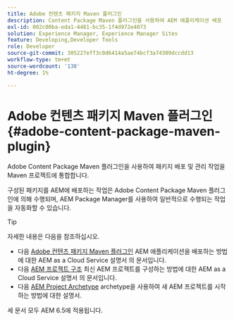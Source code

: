 ```yaml
---
title: Adobe 컨텐츠 패키지 Maven 플러그인
description: Content Package Maven 플러그인을 사용하여 AEM 애플리케이션 배포
exl-id: 002c00ba-eda1-4481-bc35-1f4d972e4073
solution: Experience Manager, Experience Manager Sites
feature: Developing,Developer Tools
role: Developer
source-git-commit: 305227eff3c0d6414a5ae74bcf3a74309dccdd13
workflow-type: tm+mt
source-wordcount: '138'
ht-degree: 1%

---
```


# Adobe 컨텐츠 패키지 Maven 플러그인 {#adobe-content-package-maven-plugin}

Adobe Content Package Maven 플러그인을 사용하여 패키지 배포 및 관리 작업을 Maven 프로젝트에 통합합니다.

구성된 패키지를 AEM에 배포하는 작업은 Adobe Content Package Maven 플러그인에 의해 수행되며, AEM Package Manager를 사용하여 일반적으로 수행되는 작업을 자동화할 수 있습니다.

>[!TIP]
>
>자세한 내용은 다음을 참조하십시오.
>
>* 다음 [Adobe 컨텐츠 패키지 Maven 플러그인](https://experienceleague.adobe.com/docs/experience-manager-cloud-service/implementing/developer-tools/maven-plugin.html#developer-tools) AEM 애플리케이션을 배포하는 방법에 대한 AEM as a Cloud Service 설명서 의 문서입니다.
>* 다음 [AEM 프로젝트 구조](https://experienceleague.adobe.com/docs/experience-manager-cloud-service/implementing/developing/aem-project-content-package-structure.html) 최신 AEM 프로젝트를 구성하는 방법에 대한 AEM as a Cloud Service 설명서 의 문서입니다.
>* 다음 [AEM Project Archetype](https://experienceleague.adobe.com/docs/experience-manager-core-components/using/developing/archetype/overview.html) archetype을 사용하여 새 AEM 프로젝트를 시작하는 방법에 대한 설명서.
>
>세 문서 모두 AEM 6.5에 적용됩니다.
